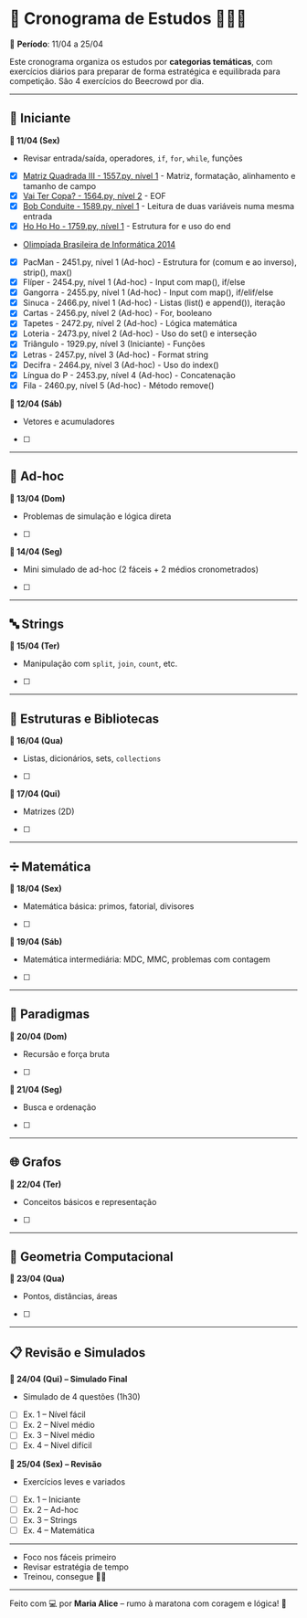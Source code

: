 # 🏁 Cronograma de Estudos  👩‍💻💜  
📅 **Período**: 11/04 a 25/04  

Este cronograma organiza os estudos por **categorias temáticas**, com exercícios diários para preparar de forma estratégica e equilibrada para competição. São 4 exercícios do Beecrowd por dia.

---

## 🧩 Iniciante
**🔹 11/04 (Sex)**
- Revisar entrada/saída, operadores, `if`, `for`, `while`, funções
- [x] [Matriz Quadrada III - 1557.py, nível 1](./Iniciante/1557.py) - Matriz, formatação, alinhamento e tamanho de campo
- [x] [Vai Ter Copa? - 1564.py, nível 2](./Iniciante/1564.py) - EOF
- [x] [Bob Conduite - 1589.py, nível 1](./Iniciante/1589.py) - Leitura de duas variáveis numa mesma entrada
- [x] [Ho Ho Ho - 1759.py, nível 1](./Iniciante/1759.py) - Estrutura for e uso do end

- [Olimpíada Brasileira de Informática 2014](./Simulados/OBI%202014/) 
- [x] PacMan - 2451.py, nível 1 (Ad-hoc) - Estrutura for (comum e ao inverso), strip(), max()
- [x] Flíper - 2454.py, nível 1 (Ad-hoc) - Input com map(), if/else
- [x] Gangorra - 2455.py, nível 1 (Ad-hoc) - Input com map(), if/elif/else
- [x] Sinuca - 2466.py, nível 1 (Ad-hoc) - Listas (list() e append()), iteração
- [x] Cartas - 2456.py, nível 2 (Ad-hoc) - For, booleano
- [x] Tapetes - 2472.py, nível 2 (Ad-hoc) - Lógica matemática
- [x] Loteria - 2473.py, nível 2 (Ad-hoc) - Uso do set() e interseção
- [x] Triângulo - 1929.py, nível 3 (Iniciante) - Funções
- [x] Letras - 2457.py, nível 3 (Ad-hoc) - Format string
- [x] Decifra - 2464.py, nível 3 (Ad-hoc) - Uso do index()
- [x] Língua do P - 2453.py, nível 4 (Ad-hoc) - Concatenação
- [x] Fila - 2460.py, nível 5 (Ad-hoc) - Método remove()

**🔹 12/04 (Sáb)**
- Vetores e acumuladores
- [ ] 

---

## 🧪 Ad-hoc
**🔹 13/04 (Dom)**
- Problemas de simulação e lógica direta
- [ ] 

**🔹 14/04 (Seg)**
- Mini simulado de ad-hoc (2 fáceis + 2 médios cronometrados)
- [ ] 

---

## 🔤 Strings
**🔹 15/04 (Ter)**
- Manipulação com `split`, `join`, `count`, etc.
- [ ] 

---

## 🧱 Estruturas e Bibliotecas
**🔹 16/04 (Qua)**
- Listas, dicionários, sets, `collections`
- [ ] 

**🔹 17/04 (Qui)**
- Matrizes (2D)
- [ ] 

---

## ➗ Matemática
**🔹 18/04 (Sex)**
- Matemática básica: primos, fatorial, divisores
- [ ] 

**🔹 19/04 (Sáb)**
- Matemática intermediária: MDC, MMC, problemas com contagem
- [ ] 

---

## 🧠 Paradigmas
**🔹 20/04 (Dom)**
- Recursão e força bruta
- [ ] 

**🔹 21/04 (Seg)**
- Busca e ordenação
- [ ] 

---

## 🌐 Grafos
**🔹 22/04 (Ter)**
- Conceitos básicos e representação
- [ ] 

---

## 📐 Geometria Computacional
**🔹 23/04 (Qua)**
- Pontos, distâncias, áreas
- [ ] 

---

## 📋 Revisão e Simulados

**🔹 24/04 (Qui) – Simulado Final**
- Simulado de 4 questões (1h30)
- [ ] Ex. 1 – Nível fácil  
- [ ] Ex. 2 – Nível médio  
- [ ] Ex. 3 – Nível médio  
- [ ] Ex. 4 – Nível difícil

**🔹 25/04 (Sex) – Revisão**
- Exercícios leves e variados
- [ ] Ex. 1 – Iniciante  
- [ ] Ex. 2 – Ad-hoc  
- [ ] Ex. 3 – Strings  
- [ ] Ex. 4 – Matemática

---

- Foco nos fáceis primeiro  
- Revisar estratégia de tempo  
- Treinou, consegue 💪👑

---

Feito com 💻 por **Maria Alice** – rumo à maratona com coragem e lógica! 🌟
